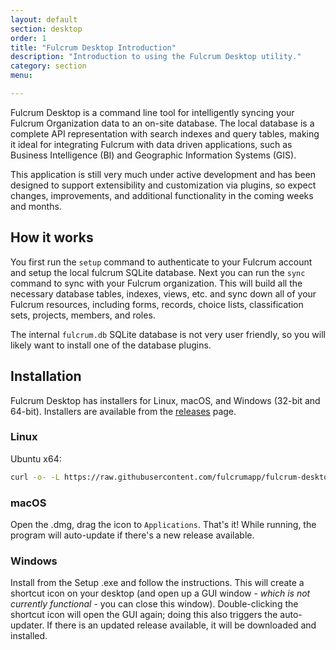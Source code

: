 ```yaml
---
layout: default
section: desktop
order: 1
title: "Fulcrum Desktop Introduction"
description: "Introduction to using the Fulcrum Desktop utility."
category: section
menu:

---
```


Fulcrum Desktop is a command line tool for intelligently syncing your Fulcrum Organization data to an on-site database. The local database is a complete API representation with search indexes and query tables, making it ideal for integrating Fulcrum with data driven applications, such as Business Intelligence (BI) and Geographic Information Systems (GIS).

This application is still very much under active development and has been designed to support extensibility and customization via plugins, so expect changes, improvements, and additional functionality in the coming weeks and months.

## How it works
You first run the `setup` command to authenticate to your Fulcrum account and setup the local fulcrum SQLite database. Next you can run the `sync` command to sync with your Fulcrum organization. This will build all the necessary database tables, indexes, views, etc. and sync down all of your Fulcrum resources, including forms, records, choice lists, classification sets, projects, members, and roles.

The internal `fulcrum.db` SQLite database is not very user friendly, so you will likely want to install one of the database plugins.

## Installation

Fulcrum Desktop has installers for Linux, macOS, and Windows (32-bit and 64-bit). Installers are available from the [releases](https://github.com/fulcrumapp/fulcrum-desktop/releases) page.

### Linux

Ubuntu x64:

```sh
curl -o- -L https://raw.githubusercontent.com/fulcrumapp/fulcrum-desktop/master/install.sh | sudo bash
```

### macOS

Open the .dmg, drag the icon to `Applications`. That's it! While running, the program will auto-update if there's a new release available.

### Windows

Install from the Setup .exe and follow the instructions. This will create a shortcut icon on your desktop (and open up a GUI window - _which is not currently functional_ - you can close this window). Double-clicking the shortcut icon will open the GUI again; doing this also triggers the auto-updater. If there is an updated release available, it will be downloaded and installed.
